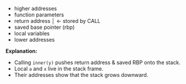 -  higher addresses 
-  function parameters     
-  return address          │ ← stored by CALL
-  saved base pointer (rbp)
-  local variables         
-  lower addresses 


**Explanation:**
- Calling `inner(y)` pushes return address & saved RBP onto the stack.  
- Local `a` and `x` live in the stack frame.  
- Their addresses show that the stack grows downward.
